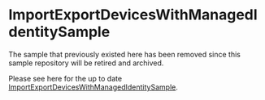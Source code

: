 # ImportExportDevicesWithManagedIdentitySample
The sample that previously existed here has been removed since this sample repository will be retired and archived.

Please see here for the up to date [ImportExportDevicesWithManagedIdentitySample](https://github.com/Azure/azure-iot-sdk-csharp/tree/main/iothub/service/samples/how%20to%20guides/ImportExportDevicesWithManagedIdentitySample).